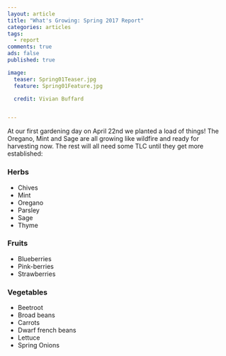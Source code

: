 ```yaml
---
layout: article
title: "What's Growing: Spring 2017 Report"
categories: articles
tags:
  - report
comments: true
ads: false
published: true

image:
  teaser: Spring01Teaser.jpg
  feature: Spring01Feature.jpg

  credit: Vivian Buffard


---
```


At our first gardening day on April 22nd we planted a load of things! The Oregano, Mint and Sage are all growing like wildfire and ready for harvesting now. The rest will all need some TLC until they get more established:

### Herbs

+ Chives
+ Mint
+ Oregano
+ Parsley
+ Sage
+ Thyme


### Fruits

+ Blueberries
+ Pink-berries
+ Strawberries

### Vegetables

+ Beetroot
+ Broad beans
+ Carrots
+ Dwarf french beans
+ Lettuce
+ Spring Onions


